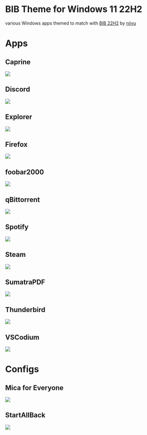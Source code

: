 # BIB Theme for Windows 11 22H2

various Windows apps themed to match with [BIB 22H2](https://www.deviantart.com/niivu/art/BIB-for-Windows-11-22H2-931572890) by [niivu](https://www.deviantart.com/niivu/)

# Apps

## Caprine
![](_screenshots/caprine.png)

## Discord
![](_screenshots/discord.png)

## Explorer
![](_screenshots/explorer.png)

## Firefox
![](_screenshots/firefox.png)

## foobar2000
![](_screenshots/foobar2000.png)

## qBittorrent
![](_screenshots/qbittorrent.png)

## Spotify
![](_screenshots/spotify.png)

## Steam
![](_screenshots/steam.png)

## SumatraPDF
![](_screenshots/sumatrapdf.png)

## Thunderbird
![](_screenshots/thunderbird.png)

## VSCodium
![](_screenshots/vscodium.png)

# Configs

## Mica for Everyone
![](_screenshots/micaforeveryone.png)

## StartAllBack
![](_screenshots/startallback.png)